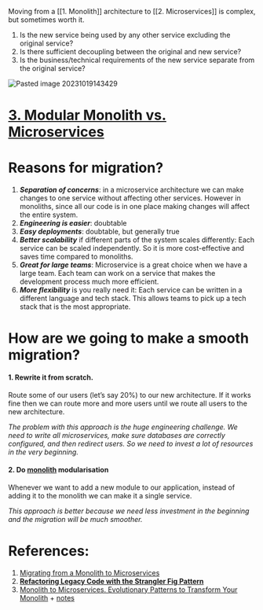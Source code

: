 Moving from a [[1. Monolith]] architecture to [[2. Microservices]] is complex, but sometimes worth it.

1. Is the new service being used by any other service excluding the original service?
2. Is there sufficient decoupling between the original and new service?
3. Is the business/technical requirements of the new service separate from the original service?


![Pasted image 20231019143429](../../../../_Attachments/Pasted%20image%2020231019143429.png)
# [3. Modular Monolith vs. Microservices](3.%20Modular%20Monolith%20vs.%20Microservices.md)

# Reasons for migration?

1. ***Separation of concerns***: in a microservice architecture we can make changes to one service without affecting other services. However in monoliths, since all our code is in one place making changes will affect the entire system.
2. ***Engineering is easier***: doubtable 
3. ***Easy deployments***: doubtable, but generally true
4. ***Better scalability*** if different parts of the system scales differently: Each service can be scaled independently. So it is more cost-effective and saves time compared to monoliths.
5. ***Great for large teams***: Microservice is a great choice when we have a large team. Each team can work on a service that makes the development process much more efficient.
6. ***More flexibility*** is you really need it: Each service can be written in a different language and tech stack. This allows teams to pick up a tech stack that is the most appropriate.

# How are we going to make a smooth migration?

#### 1. Rewrite it from scratch.
Route some of our users (let’s say 20%) to our new architecture. If it works fine then we can route more and more users until we route all users to the new architecture.

*The problem with this approach is the huge engineering challenge. We need to write all microservices, make sure databases are correctly configured, and then redirect users. So we need to invest a lot of resources in the very beginning.*

#### 2. Do [monolith](1.%20Monolith.md) modularisation

Whenever we want to add a new module to our application, instead of adding it to the monolith we can make it a single service. 

*This approach is better because we need less investment in the beginning and the migration will be much smoother.*

# References: 

1. [Migrating from a Monolith to Microservices](https://medium.com/@interviewready/migrating-from-a-monolith-to-microservices-4921caf47d10)
2. [**Refactoring Legacy Code with the Strangler Fig Pattern**](https://shopify.engineering/refactoring-legacy-code-strangler-fig-pattern)
3. [Monolith to Microservices. Evolutionary Patterns to Transform Your Monolith](https://helion.pl/ksiazki/monolith-to-microservices-evolutionary-patterns-to-transform-your-monolith-sam-newman,e_1e27.htm#format/e) + [notes](https://youtube.com/playlist?list=PLlghaO_0b1OfN9gs-HUoWHoJH6p2729_y)
